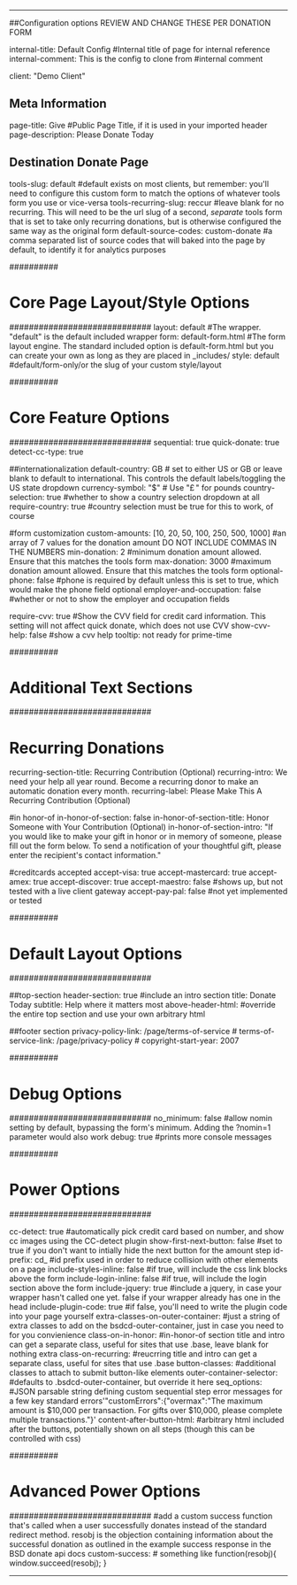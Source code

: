 ---

##Configuration options REVIEW AND CHANGE THESE PER DONATION FORM

internal-title: Default Config #Internal title of page for internal reference
internal-comment: This is the config to clone from #internal comment

client: "Demo Client"

## Meta Information
page-title: Give #Public Page Title, if it is used in your imported header
page-description: Please Donate Today

## Destination Donate Page
tools-slug: default #default exists on most clients, but remember: you'll need to configure this custom form to match the options of whatever tools form you use or vice-versa
tools-recurring-slug: reccur #leave blank for no recurring. This will need to be the url slug of a second, _separate_ tools form that is set to take only recurring donations, but is otherwise configured the same way as the original form
default-source-codes: custom-donate #a comma separated list of source codes that will baked into the page by default, to identify it for analytics purposes

##########
# Core Page Layout/Style Options
#############################
layout: default #The wrapper. "default" is the default included wrapper
form: default-form.html #The form layout engine. The standard included option is default-form.html but you can create your own as long as they are placed in _includes/
style: default #default/form-only/or the slug of your custom style/layout

##########
# Core Feature Options
#############################
sequential: true
quick-donate: true
detect-cc-type: true


##internationalization
default-country: GB # set to either US or GB or leave blank to default to international. This controls the default labels/toggling the US state dropdown
currency-symbol: "$" # Use "&pound;&thinsp;" for pounds
country-selection: true #whether to show a country selection dropdown at all
require-country: true #country selection must be true for this to work, of course

#form customization
custom-amounts: [10, 20, 50, 100, 250, 500, 1000] #an array of 7 values for the donation amount DO NOT INCLUDE COMMAS IN THE NUMBERS
min-donation: 2 #minimum donation amount allowed. Ensure that this matches the tools form
max-donation: 3000 #maximum donation amount allowed. Ensure that this matches the tools form
optional-phone: false #phone is required by default unless this is set to true, which would make the phone field optional
employer-and-occupation: false #whether or not to show the employer and occupation fields

require-cvv: true #Show the CVV field for credit card information. This setting will not affect quick donate, which does not use CVV
show-cvv-help: false #show a cvv help tooltip: not ready for prime-time

##########
# Additional Text Sections
#############################
# Recurring Donations
recurring-section-title: Recurring Contribution <span>(Optional)</span>
recurring-intro: We need your help all year round. Become a recurring donor to make an automatic donation every month.
recurring-label: Please Make This A Recurring Contribution <span>(Optional)</span>

#in honor-of
in-honor-of-section: false
in-honor-of-section-title: Honor Someone with Your Contribution <span>(Optional)</span>
in-honor-of-section-intro: "If you would like to make your gift in honor or in memory of someone, please fill out the form below. To send a notification of your thoughtful gift, please enter the recipient's contact information."

#creditcards accepted
accept-visa: true
accept-mastercard: true
accept-amex: true
accept-discover: true
accept-maestro: false #shows up, but not tested with a live client gateway
accept-pay-pal: false  #not yet implemented or tested

##########
# Default Layout Options
#############################

##top-section
header-section: true #include an intro section
title: Donate Today
subtitle: Help where it matters most
above-header-html: #override the entire top section and use your own arbitrary html

##footer section
privacy-policy-link: /page/terms-of-service # 
terms-of-service-link: /page/privacy-policy #
copyright-start-year: 2007

##########
# Debug Options
#############################
no_minimum: false #allow nomin setting by default, bypassing the form's minimum. Adding the ?nomin=1 parameter would also work
debug: true #prints more console messages


##########
# Power Options
#############################

cc-detect: true #automatically pick credit card based on number, and show cc images using the CC-detect plugin
show-first-next-button: false #set to true if you don't want to intially hide the next button for the amount step
id-prefix: cd_ #id prefix used in order to reduce collision with other elements on a page 
include-styles-inline: false #if true, will include the css link blocks above the form
include-login-inline: false #if true, will include the login section above the form
include-jquery: true #include a jquery, in case your wrapper hasn't called one yet. false if your wrapper already has one in the head
include-plugin-code: true #if false, you'll need to write the plugin code into your page yourself
extra-classes-on-outer-container: #just a string of extra classes to add on the bsdcd-outer-container, just in case you need to for you convienience
class-on-in-honor: #in-honor-of section title and intro can get a separate class, useful for sites that use .base, leave blank for nothing extra
class-on-recurring: #reucrring title and intro can get a separate class, useful for sites that use .base
button-classes: #additional classes to attach to submit button-like elements
outer-container-selector: #defaults to .bsdcd-outer-container, but override it here
seq_options: #JSON parsable string defining custom sequential step error messages for a few key standard errors'"customErrors":{"overmax":"The maximum amount is $10,000 per transaction. For gifts over $10,000, please complete multiple transactions."}'
content-after-button-html: #arbitrary html included after the buttons, potentially shown on all steps (though this can be controlled with css)

##########
# Advanced Power Options
#############################
#add a custom success function that's called when a user successfully donates instead of the standard redirect method. resobj is the objection containing information about the successful donation as outlined in the example success response in the BSD donate api docs
custom-success: # something like function(resobj){ window.succeed(resobj); }


---